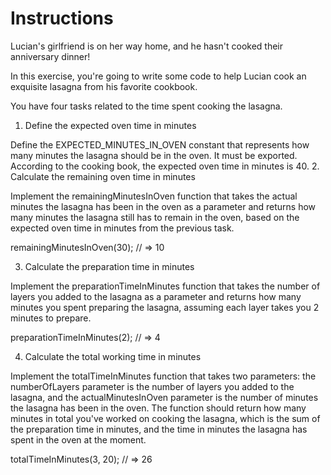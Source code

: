 # Instructions

Lucian's girlfriend is on her way home, and he hasn't cooked their anniversary dinner!

In this exercise, you're going to write some code to help Lucian cook an exquisite lasagna from his favorite cookbook.

You have four tasks related to the time spent cooking the lasagna.
1. Define the expected oven time in minutes

Define the EXPECTED_MINUTES_IN_OVEN constant that represents how many minutes the lasagna should be in the oven. It must be exported. According to the cooking book, the expected oven time in minutes is 40.
2. Calculate the remaining oven time in minutes

Implement the remainingMinutesInOven function that takes the actual minutes the lasagna has been in the oven as a parameter and returns how many minutes the lasagna still has to remain in the oven, based on the expected oven time in minutes from the previous task.

remainingMinutesInOven(30);
// => 10

3. Calculate the preparation time in minutes

Implement the preparationTimeInMinutes function that takes the number of layers you added to the lasagna as a parameter and returns how many minutes you spent preparing the lasagna, assuming each layer takes you 2 minutes to prepare.

preparationTimeInMinutes(2);
// => 4

4. Calculate the total working time in minutes

Implement the totalTimeInMinutes function that takes two parameters: the numberOfLayers parameter is the number of layers you added to the lasagna, and the actualMinutesInOven parameter is the number of minutes the lasagna has been in the oven. The function should return how many minutes in total you've worked on cooking the lasagna, which is the sum of the preparation time in minutes, and the time in minutes the lasagna has spent in the oven at the moment.

totalTimeInMinutes(3, 20);
// => 26
